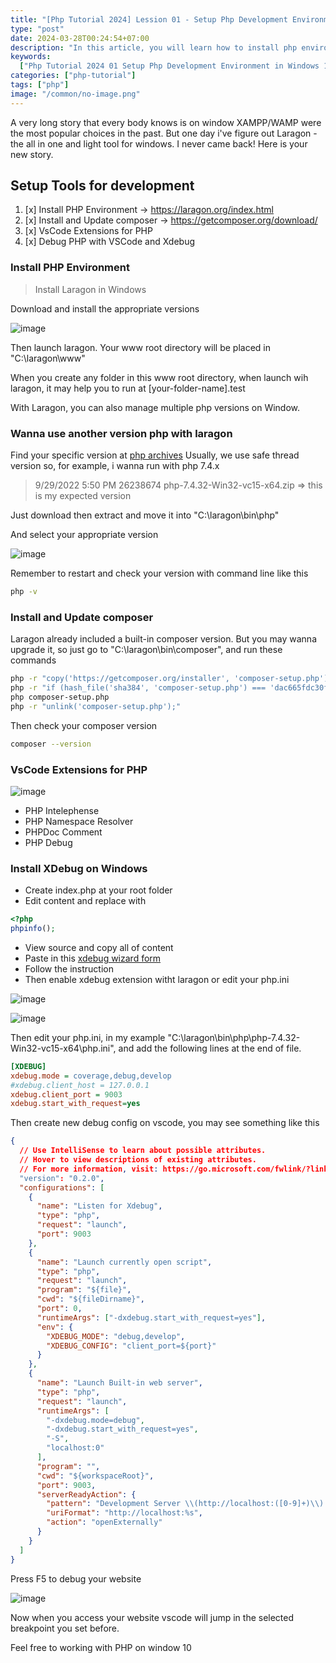 ```yaml
---
title: "[Php Tutorial 2024] Lession 01 - Setup Php Development Environment in Windows 10"
type: "post"
date: 2024-03-28T00:24:54+07:00
description: "In this article, you will learn how to install php environment, install, update composer, multiple php versions, useful vscode extensions and debug your php scripts or websites."
keywords:
  ["Php Tutorial 2024 01 Setup Php Development Environment in Windows 10"]
categories: ["php-tutorial"]
tags: ["php"]
image: "/common/no-image.png"
---
```


A very long story that every body knows is on window XAMPP/WAMP were the most popular choices in the past. But one day i've figure out Laragon - the all in one and light tool for windows. I never came back! Here is your new story.

## Setup Tools for development

1. [x] Install PHP Environment -> https://laragon.org/index.html
2. [x] Install and Update composer -> https://getcomposer.org/download/
3. [x] VsCode Extensions for PHP
4. [x] Debug PHP with VSCode and Xdebug

### Install PHP Environment

> Install Laragon in Windows

Download and install the appropriate versions

![image](https://gist.github.com/assets/31009750/da04e4e9-df09-4832-914c-cc2c043cda49)

Then launch laragon. Your www root directory will be placed in "C:\laragon\www"

When you create any folder in this www root directory, when launch wih laragon, it may help you to run at [your-folder-name].test

With Laragon, you can also manage multiple php versions on Window.

### Wanna use another version php with laragon

Find your specific version at [php archives](https://windows.php.net/downloads/releases/archives/)
Usually, we use safe thread version so, for example, i wanna run with php 7.4.x

> 9/29/2022 5:50 PM 26238674 php-7.4.32-Win32-vc15-x64.zip => this is my expected version

Just download then extract and move it into "C:\laragon\bin\php"

And select your appropriate version

![image](https://gist.github.com/assets/31009750/5ff91326-5001-4c4e-8273-69d0f7b417c9)

Remember to restart and check your version with command line like this

```sh
php -v
```

### Install and Update composer

Laragon already included a built-in composer version. But you may wanna upgrade it, so just go to "C:\laragon\bin\composer", and run these commands

```sh
php -r "copy('https://getcomposer.org/installer', 'composer-setup.php');"
php -r "if (hash_file('sha384', 'composer-setup.php') === 'dac665fdc30fdd8ec78b38b9800061b4150413ff2e3b6f88543c636f7cd84f6db9189d43a81e5503cda447da73c7e5b6') { echo 'Installer verified'; } else { echo 'Installer corrupt'; unlink('composer-setup.php'); } echo PHP_EOL;"
php composer-setup.php
php -r "unlink('composer-setup.php');"
```

Then check your composer version

```sh
composer --version
```

### VsCode Extensions for PHP

![image](https://gist.github.com/assets/31009750/7e9da8aa-cc22-424b-9bd8-6f137201f796)

- PHP Intelephense
- PHP Namespace Resolver
- PHPDoc Comment
- PHP Debug

### Install XDebug on Windows

- Create index.php at your root folder
- Edit content and replace with

```php
<?php
phpinfo();
```

- View source and copy all of content
- Paste in this [xdebug wizard form](https://xdebug.org/wizard)
- Follow the instruction
- Then enable xdebug extension witht laragon or edit your php.ini

![image](https://gist.github.com/assets/31009750/5894e2cb-74a1-4f3c-a888-3638032415d0)

![image](https://gist.github.com/assets/31009750/ac07d096-c1ee-4551-9950-27d6cf94048c)

Then edit your php.ini, in my example "C:\laragon\bin\php\php-7.4.32-Win32-vc15-x64\php.ini", and add the following lines at the end of file.

```cfg
[XDEBUG]
xdebug.mode = coverage,debug,develop
#xdebug.client_host = 127.0.0.1
xdebug.client_port = 9003
xdebug.start_with_request=yes
```

Then create new debug config on vscode, you may see something like this

```json
{
  // Use IntelliSense to learn about possible attributes.
  // Hover to view descriptions of existing attributes.
  // For more information, visit: https://go.microsoft.com/fwlink/?linkid=830387
  "version": "0.2.0",
  "configurations": [
    {
      "name": "Listen for Xdebug",
      "type": "php",
      "request": "launch",
      "port": 9003
    },
    {
      "name": "Launch currently open script",
      "type": "php",
      "request": "launch",
      "program": "${file}",
      "cwd": "${fileDirname}",
      "port": 0,
      "runtimeArgs": ["-dxdebug.start_with_request=yes"],
      "env": {
        "XDEBUG_MODE": "debug,develop",
        "XDEBUG_CONFIG": "client_port=${port}"
      }
    },
    {
      "name": "Launch Built-in web server",
      "type": "php",
      "request": "launch",
      "runtimeArgs": [
        "-dxdebug.mode=debug",
        "-dxdebug.start_with_request=yes",
        "-S",
        "localhost:0"
      ],
      "program": "",
      "cwd": "${workspaceRoot}",
      "port": 9003,
      "serverReadyAction": {
        "pattern": "Development Server \\(http://localhost:([0-9]+)\\) started",
        "uriFormat": "http://localhost:%s",
        "action": "openExternally"
      }
    }
  ]
}
```

Press F5 to debug your website

![image](https://gist.github.com/assets/31009750/77dce5fb-2683-4d45-be26-e239d3d4f694)

Now when you access your website vscode will jump in the selected breakpoint you set before.

Feel free to working with PHP on window 10
